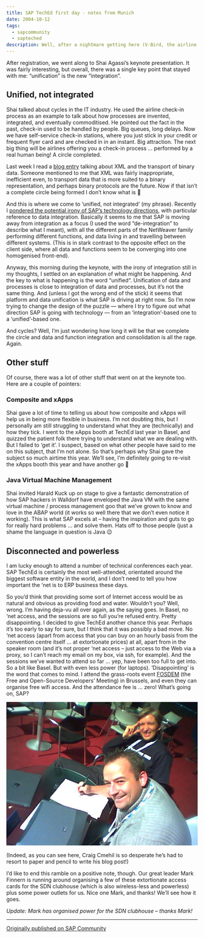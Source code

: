 ```yaml
---
title: SAP TechEd first day - notes from Munich
date: 2004-10-12
tags:
  - sapcommunity
  - sapteched
description: Well, after a nightmare getting here (V-Bird, the airline I was booked with, went bust) I’m now in Munich at a decidedly disconnected TechEd 04 (more on the disconnected misery later).
---
```


After registration, we went along to Shai Agassi’s keynote presentation. It was fairly interesting, but overall, there was a single key point that stayed with me: “unification” is the new “integration”.

## Unified, not integrated

Shai talked about cycles in the IT industry. He used the airline check-in process as an example to talk about how processes are invented, integrated, and eventually commoditised. He pointed out the fact in the past, check-in used to be handled by people. Big queues, long delays. Now we have self-service check-in stations, where you just stick in your credit or frequent flyer card and are checked in in an instant. Big attraction. The next big thing will be airlines offering you a check-in process … performed by a real human being! A circle completed.

Last week I read a [blog entry](http://www.mnot.net/blog/2004/05/05/boo) talking about XML and the transport of binary data. Someone mentioned to me that XML was fairly inappropriate, inefficient even, to transport data that is more suited to a binary representation, and perhaps binary protocols are the future. Now if that isn’t a complete circle being formed I don’t know what is 🙂

And this is where we come to ‘unified, not integrated’ (my phrase). Recently I [pondered the potential irony of SAP’s technology directions](/blog/posts/2004/09/29/the-integration-irony-of-saps-technology-directions/), with particular reference to data integration. Basically it seems to me that SAP is moving away from integration as a focus (I used the word “de-integration” to describe what I meant), with all the different parts of the NetWeaver family performing different functions, and data living in and travelling between different systems. (This is in stark contrast to the opposite effect on the client side, where all data and functions seem to be converging into one homogenised front-end).

Anyway, this morning during the keynote, with the irony of integration still in my thoughts, I settled on an explanation of what might be happening. And the key to what is happening is the word “unified“. Unification of data and processes is close to integration of data and processes, but it’s not the same thing. And (unless I got the wrong end of the stick) it seems that platform and data unification is what SAP is driving at right now. So I’m now trying to change the design of the puzzle — where I try to figure out what direction SAP is going with technology — from an ‘integration’-based one to a ‘unified’-based one.

And cycles? Well, I’m just wondering how long it will be that we complete the circle and data and function integration and consolidation is all the rage. Again.

## Other stuff

Of course, there was a lot of other stuff that went on at the keynote too. Here are a couple of pointers:

### Composite and xApps

Shai gave a lot of time to telling us about how composite and xApps will help us in being more flexible in business. I’m not doubting this, but I personally am still struggling to understand what they are (technically) and how they tick. I went to the xApps booth at TechEd last year in Basel, and quizzed the patient folk there trying to understand what we are dealing with. But I failed to ‘get it’. I suspect, based on what other people have said to me on this subject, that I’m not alone. So that’s perhaps why Shai gave the subject so much airtime this year. We’ll see, I’m definitely going to re-visit the xApps booth this year and have another go 🙂

### Java Virtual Machine Management

Shai invited Harald Kuck up on stage to give a fantastic demonstration of how SAP hackers in Walldorf have enveloped the Java VM with the same virtual machine / process management goo that we’ve grown to know and love in the ABAP world (it works so well there that we don’t even notice it working). This is what SAP excels at – having the inspiration and guts to go for really hard problems … and solve them. Hats off to those people (just a shame the language in question is Java 😉

## Disconnected and powerless

I am lucky enough to attend a number of technical conferences each year. SAP TechEd is certainly the most well-attended, orientated around the biggest software entity in the world, and I don’t need to tell you how important the ‘net is to ERP business these days.

So you’d think that providing some sort of Internet access would be as natural and obvious as providing food and water. Wouldn’t you? Well, wrong. I’m having deja-vu all over again, as the saying goes. In Basel, no ‘net access, and the sessions are so full you’re refused entry. Pretty disappointing. I decided to give TechEd another chance this year. Perhaps it’s too early to say for sure, but I think that it was possibly a bad move. No ‘net access (apart from access that you can buy on an hourly basis from the convention centre itself … at extortionate prices) at all, apart from in the speaker room (and it’s not proper ‘net access – just access to the Web via a proxy, so I can’t reach my email on my box, via ssh, for example). And the sessions we’ve wanted to attend so far … yep, have been too full to get into. So a bit like Basel. But with even less power (for laptops). ‘Disappointing’ is the word that comes to mind. I attend the grass-roots event [FOSDEM](https://www.fosdem.org) (the Free and Open-Source Developers’ Meeting) in Brussels, and even they can organise free wifi access. And the attendance fee is … zero! What’s going on, SAP?

![Craig and Mark](/images/2004/10/MarkAndCraig.jpg)

(Indeed, as you can see here, Craig Cmehil is so desperate he’s had to resort to paper and pencil to write his blog post!)

I’d like to end this ramble on a positive note, though. Our great leader Mark Finnern is running around organising a few of these extortionate access cards for the SDN clubhouse (which is also wireless-less and powerless) plus some power outlets for us. Nice one Mark, and thanks! We’ll see how it goes.

_Update: Mark has organised power for the SDN clubhouse – thanks Mark!_

---

[Originally published on SAP Community](https://blogs.sap.com/2004/10/12/sap-teched-first-day-notes-from-munich/)
